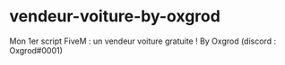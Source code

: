# vendeur-voiture-by-oxgrod
Mon 1er script FiveM : un vendeur voiture gratuite ! By Oxgrod (discord : Oxgrod#0001)
